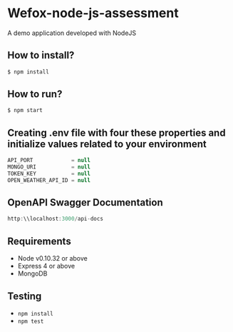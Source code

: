 # Wefox-node-js-assessment
A demo application developed with NodeJS

## How to install? 
```bash
$ npm install 
```
## How to run?
```bash
$ npm start 
```

## Creating .env file with four these properties and initialize values related to your environment
```javascript
API_PORT            = null
MONGO_URI           = null
TOKEN_KEY           = null
OPEN_WEATHER_API_ID = null
```

## OpenAPI Swagger Documentation 
```javascript
http:\\localhost:3000/api-docs
```

## Requirements
* Node v0.10.32 or above
* Express 4 or above
* MongoDB

## Testing

* `npm install`
* `npm test`


